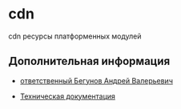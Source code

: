 # cdn

cdn ресурсы платформенных модулей

## Дополнительная информация

- [ответственный Бегунов Андрей Валерьевич](https://online.sbis.ru/person/37ed958c-59a8-4fe3-ad08-9fdb98a690d8)

- [Техническая документация](https://online.sbis.ru/shared/disk/bb211a36-528d-4c32-80ce-81b8f7e408cb)
